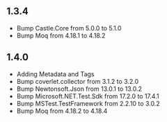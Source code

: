 ## 1.3.4
* Bump Castle.Core from 5.0.0 to 5.1.0
* Bump Moq from 4.18.1 to 4.18.2 

## 1.4.0
* Adding Metadata and Tags
* Bump coverlet.collector from 3.1.2 to 3.2.0 
* Bump Newtonsoft.Json from 13.0.1 to 13.0.2 
* Bump Microsoft.NET.Test.Sdk from 17.2.0 to 17.4.1 
* Bump MSTest.TestFramework from 2.2.10 to 3.0.2 
* Bump Moq from 4.18.2 to 4.18.4 
